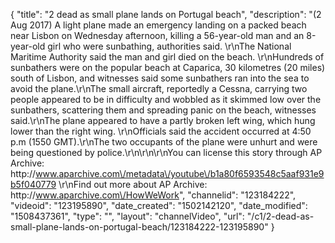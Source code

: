 {
    "title": "2 dead as small plane lands on Portugal beach",
    "description": "(2 Aug 2017) A light plane made an emergency landing on a packed beach near Lisbon on Wednesday afternoon, killing a 56-year-old man and an 8-year-old girl who were sunbathing, authorities said. \r\nThe National Maritime Authority said the man and girl died on the beach. \r\nHundreds of sunbathers were on the popular beach at Caparica, 30 kilometres (20 miles) south of Lisbon, and witnesses said some sunbathers ran into the sea to avoid the plane.\r\nThe small aircraft, reportedly a Cessna, carrying two people appeared to be in difficulty and wobbled as it skimmed low over the sunbathers, scattering them and spreading panic on the beach, witnesses said.\r\nThe plane appeared to have a partly broken left wing, which hung lower than the right wing. \r\nOfficials said the accident occurred at 4:50 p.m (1550 GMT).\r\nThe two occupants of the plane were unhurt and were being questioned by police.\r\n\r\n\r\nYou can license this story through AP Archive: http:\/\/www.aparchive.com\/metadata\/youtube\/b1a80f6593548c5aaf931e9b5f040779 \r\nFind out more about AP Archive: http:\/\/www.aparchive.com\/HowWeWork",
    "channelid": "123184222",
    "videoid": "123195890",
    "date_created": "1502142120",
    "date_modified": "1508437361",
    "type": "",
    "layout": "channelVideo",
    "url": "\/c1\/2-dead-as-small-plane-lands-on-portugal-beach\/123184222-123195890"
}